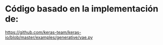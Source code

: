 # Código basado en la implementación de:
https://github.com/keras-team/keras-io/blob/master/examples/generative/vae.py
